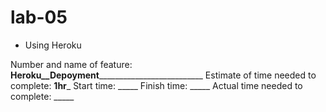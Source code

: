 # lab-05
- Using Heroku

Number and name of feature: __Heroku__Depoyment____________________________
Estimate of time needed to complete: __1hr___
Start time: _____
Finish time: _____
Actual time needed to complete: _____